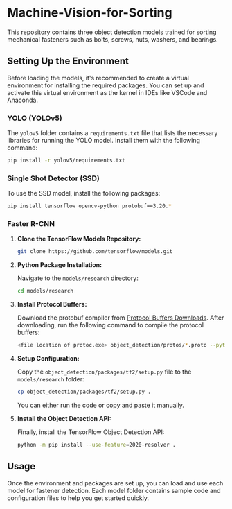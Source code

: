 # Machine-Vision-for-Sorting

This repository contains three object detection models trained for sorting mechanical fasteners such as bolts, screws, nuts, washers, and bearings. 
## Setting Up the Environment

Before loading the models, it's recommended to create a virtual environment for installing the required packages. You can set up and activate this virtual environment as the kernel in IDEs like VSCode and Anaconda.

### YOLO (YOLOv5)

The `yolov5` folder contains a `requirements.txt` file that lists the necessary libraries for running the YOLO model. Install them with the following command:

```bash
pip install -r yolov5/requirements.txt
```

### Single Shot Detector (SSD)

To use the SSD model, install the following packages:

```bash
pip install tensorflow opencv-python protobuf==3.20.*
```

### Faster R-CNN

1. **Clone the TensorFlow Models Repository:**

   ```bash
   git clone https://github.com/tensorflow/models.git
   ```

2. **Python Package Installation:**

   Navigate to the `models/research` directory:

   ```bash
   cd models/research
   ```

3. **Install Protocol Buffers:**

   Download the protobuf compiler from [Protocol Buffers Downloads](https://protobuf.dev/downloads/). After downloading, run the following command to compile the protocol buffers:

   ```bash
   <file location of protoc.exe> object_detection/protos/*.proto --python_out=.
   ```

4. **Setup Configuration:**

   Copy the `object_detection/packages/tf2/setup.py` file to the `models/research` folder:

   ```bash
   cp object_detection/packages/tf2/setup.py .
   ```
   You can either run the code or copy and paste it manually.
   
6. **Install the Object Detection API:**

   Finally, install the TensorFlow Object Detection API:

   ```bash
   python -m pip install --use-feature=2020-resolver .
   ```

## Usage

Once the environment and packages are set up, you can load and use each model for fastener detection. Each model folder contains sample code and configuration files to help you get started quickly.

